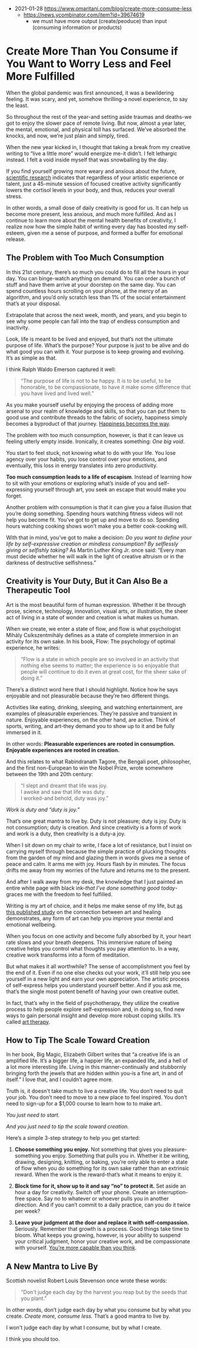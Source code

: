 - 2021-01-28 https://www.omaritani.com/blog/create-more-consume-less
  - https://news.ycombinator.com/item?id=39674619
    - we must have more output (create/peoduce) than input (consuming information or products)

# Create More Than You Consume if You Want to Worry Less and Feel More Fulfilled

When the global pandemic was first announced, it was a bewildering feeling. It was scary, and yet, somehow thrilling-a novel experience, to say the least.

So throughout the rest of the year-and setting aside traumas and deaths-we got to enjoy the slower pace of remote living. But now, almost a year later, the mental, emotional, and physical toll has surfaced. We’ve absorbed the knocks, and now, we’re just plain and simply, tired.

When the new year kicked in, I thought that taking a break from my creative writing to “live a little more” would energize me-it didn’t. I felt lethargic instead. I felt a void inside myself that was snowballing by the day.

If you find yourself growing more weary and anxious about the future, [scientific research](https://www.tandfonline.com/doi/full/10.1080/07421656.2016.1166832?journalCode=uart20#.V2GKm-YrI6g) indicates that regardless of your artistic experience or talent, just a 45-minute session of focused creative activity significantly lowers the cortisol levels in your body, and thus, reduces your overall stress.

In other words, a small dose of daily creativity is good for us. It can help us become more present, less anxious, and much more fulfilled. And as I continue to learn more about the mental health benefits of creativity, I realize now how the simple habit of writing every day has boosted my self-esteem, given me a sense of purpose, and formed a buffer for emotional release.

## The Problem with Too Much Consumption

In this 21st century, there’s so much you could do to fill all the hours in your day. You can binge-watch anything on demand. You can order a bunch of stuff and have them arrive at your doorstep on the same day. You can spend countless hours scrolling on your phone, at the mercy of an algorithm, and you’d only scratch less than 1% of the social entertainment that’s at your disposal.

Extrapolate that across the next week, month, and years, and you begin to see why some people can fall into the trap of endless consumption and inactivity.

Look, life is meant to be lived and enjoyed, but that’s not the ultimate purpose of life. What’s the purpose? Your purpose is just to be alive and do what good you can with it. Your purpose is to keep growing and evolving. It’s as simple as that.

I think Ralph Waldo Emerson captured it well:

> “The purpose of life is not to be happy. It is to be useful, to be honorable, to be compassionate, to have it make some difference that you have lived and lived well.”

As you make yourself useful by enjoying the process of adding more arsenal to your realm of knowledge and skills, so that you can put them to good use and contribute threads to the fabric of society, happiness simply becomes a byproduct of that journey. [Happiness becomes the way](https://medium.com/mind-cafe/10-daily-habits-of-truly-happy-people-9efd3d8bd2eb).

The problem with too much consumption, however, is that it can leave us feeling utterly empty inside. Ironically, it creates something: _One big void_.

You start to feel stuck, not knowing what to do with your life. You lose agency over your habits, you lose control over your emotions, and eventually, this loss in energy translates into zero productivity.

**Too much consumption leads to a life of escapism**. Instead of learning how to sit with your emotions or exploring what’s inside of you and self-expressing yourself through art, you seek an escape that would make you forget.

Another problem with consumption is that it can give you a false illusion that you’re doing something. Spending hours watching fitness videos will not help you become fit. You’ve got to get up and move to do so. Spending hours watching cooking shows won’t make you a better cook-cooking will.

With that in mind, you’ve got to make a decision: _Do you want to define your life by self-expressive creation or mindless consumption? By selflessly giving or selfishly taking?_ As Martin Luther King Jr. once said: “Every man must decide whether he will walk in the light of creative altruism or in the darkness of destructive selfishness.”

## Creativity is Your Duty, But it Can Also Be a Therapeutic Tool

Art is the most beautiful form of human expression. Whether it be through prose, science, technology, innovation, visual arts, or illustration, the sheer act of living in a state of wonder and creation is what makes us human.

When we create, we enter a state of flow, and flow is what psychologist Mihály Csíkszentmihály defines as a state of complete immersion in an activity for its own sake. In his book, Flow: The psychology of optimal experience, he writes:

> “Flow is a state in which people are so involved in an activity that nothing else seems to matter; the experience is so enjoyable that people will continue to do it even at great cost, for the sheer sake of doing it.”

There’s a distinct word here that I should highlight. Notice how he says enjoyable and not pleasurable because they’re two different things.

Activities like eating, drinking, sleeping, and watching entertainment, are examples of pleasurable experiences. They’re passive and transient in nature. Enjoyable experiences, on the other hand, are active. Think of sports, writing, and art-they demand you to show up to it and be fully immersed in it.

In other words: **Pleasurable experiences are rooted in consumption. Enjoyable experiences are rooted in creation.**

And this relates to what Rabindranath Tagore, the Bengali poet, philosopher, and the first non-European to win the Nobel Prize, wrote somewhere between the 19th and 20th century:

> “I slept and dreamt that life was joy.  
> I awoke and saw that life was duty.  
> I worked-and behold, duty was joy.”

_Work is duty and “duty is joy.”_

That’s one great mantra to live by. Duty is not pleasure; duty is joy. Duty is not consumption; duty is creation. And since creativity is a form of work and work is a duty, then creativity is a duty-a joy.

When I sit down on my chair to write, I face a lot of resistance, but I insist on carrying myself through because the simple practice of plucking thoughts from the garden of my mind and glazing them in words gives me a sense of peace and calm. It arms me with joy. Hours flash by in minutes. The focus drifts me away from my worries of the future and returns me to the present.

And after I walk away from my desk, the knowledge that I just painted an entire white page with black ink-_that I’ve done something good today_-graces me with the freedom to feel fulfilled.

Writing is my art of choice, and it helps me make sense of my life, but [as this published study](https://www.ncbi.nlm.nih.gov/pmc/articles/PMC2804629/) on the connection between art and healing demonstrates, any form of art can help you improve your mental and emotional wellbeing.

When you focus on one activity and become fully absorbed by it, your heart rate slows and your breath deepens. This immersive nature of being creative helps you control what thoughts you pay attention to. In a way, creative work transforms into a form of meditation.

But what makes it all worthwhile? The sense of accomplishment you feel by the end of it. Even if no one else checks out your work, it’ll still help you see yourself in a new light and earn your own appreciation. The artistic process of self-express helps you understand yourself better. And if you ask me, that’s the single most potent benefit of having your own creative outlet.

In fact, that’s why in the field of psychotherapy, they utilize the creative process to help people explore self-expression and, in doing so, find new ways to gain personal insight and develop more robust coping skills. It’s called [art therapy](https://www.verywellmind.com/what-is-art-therapy-2795755).

## How to Tip The Scale Toward Creation

In her book, Big Magic, Elizabeth Gilbert writes that “a creative life is an amplified life. It’s a bigger life, a happier life, an expanded life, and a hell of a lot more interesting life. Living in this manner-continually and stubbornly bringing forth the jewels that are hidden within you-is a fine art, in and of itself.” I love that, and I couldn’t agree more.

Truth is, it doesn't take much to live a creative life. You don’t need to quit your job. You don’t need to move to a new place to feel inspired. You don’t need to sign-up for a $1,000 course to learn how to to make art.

_You just need to start._

_And you just need to tip the scale toward creation._

Here’s a simple 3-step strategy to help you get started:

1. **Choose something you enjoy.** Not something that gives you pleasure-something you enjoy. Something that pulls you in. Whether it be writing, drawing, designing, knitting, or baking, you’re only able to enter a state of flow when you do something for its own sake rather than an extrinsic reward. When the work is the reward-that’s what it means to enjoy it.

2. **Block time for it, show up to it and say “no” to protect it.** Set aside an hour a day for creativity. Switch off your phone. Create an interruption-free space. Say no to whatever or whoever pulls you in another direction. And if you can’t commit to a daily practice, can you do it twice per week?

3. **Leave your judgment at the door and replace it with self-compassion.** Seriously. Remember that growth is a process. Good things take time to bloom. What keeps you growing, however, is your ability to suspend your critical judgment, honor your creative work, and be compassionate with yourself. [You’re more capable than you think](https://www.omaritani.com/blog/capability-and-mindset).

## A New Mantra to Live By

Scottish novelist Robert Louis Stevenson once wrote these words:

> "Don't judge each day by the harvest you reap but by the seeds that you plant."

In other words, don’t judge each day by what you consume but by what you create. _Create more, consume less._ That’s a good mantra to live by.

I won't judge each day by what I consume, but by what I create.

I think you should too.

